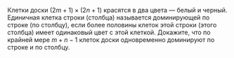 Клетки доски $(2m+1)\times (2n+1)$ красятся в два цвета — белый и черный. Единичная клетка строки (столбца) называется доминирующей по строке (по столбцу),  если  более половины клеток этой строки (этого столбца) имеет одинаковый цвет  с этой  клеткой. Докажите, что по крайней мере  $m+n-1$ клеток доски одновременно доминируют по строке и по столбцу.